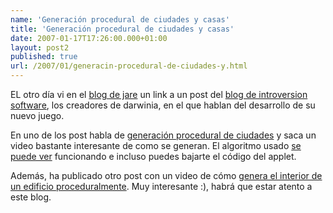 ```yaml
---
name: 'Generación procedural de ciudades y casas'
title: 'Generación procedural de ciudades y casas'
date: 2007-01-17T17:26:00.000+01:00
layout: post2
published: true
url: /2007/01/generacin-procedural-de-ciudades-y.html
---
```


EL otro día vi en el [blog de jare](http://www.iguanademos.com/Jare/jblog_viewtopic.php?topicid=322) un link a un post del [blog de introversion software](http://www.introversion.co.uk/blog/index.php), los creadores de darwinia, en el que hablan del desarrollo de su nuevo juego.  
  
En uno de los post habla de [generación procedural de ciudades](http://forums.introversion.co.uk/introversion/viewtopic.php?t=586) y saca un video bastante interesante de como se generan. El algoritmo usado [se puede ver](http://www.complexification.net/gallery/machines/substrate/index.php) funcionando e incluso puedes bajarte el código del applet.  
  
Además, ha publicado otro post con un video de cómo [genera el interior de un edificio proceduralmente](http://forums.introversion.co.uk/introversion/viewtopic.php?t=600). Muy interesante :), habrá que estar atento a este blog.